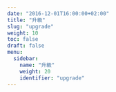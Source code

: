 ```yaml
---
date: "2016-12-01T16:00:00+02:00"
title: "升級"
slug: "upgrade"
weight: 10
toc: false
draft: false
menu:
  sidebar:
    name: "升級"
    weight: 20
    identifier: "upgrade"
---
```


